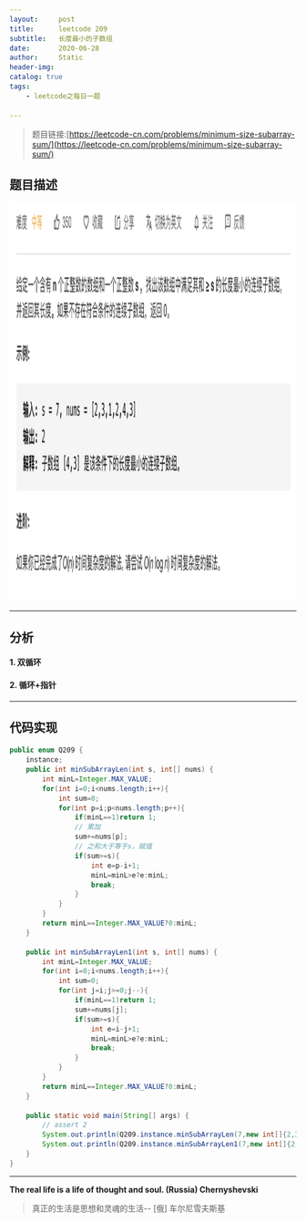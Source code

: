 ```yaml
---
layout:     post
title:      leetcode 209
subtitle:   长度最小的子数组
date:       2020-06-28
author:     Static
header-img: 
catalog: true
tags:
    - leetcode之每日一题
    
---
```


> 题目链接:[https://leetcode-cn.com/problems/minimum-size-subarray-sum/](https://leetcode-cn.com/problems/minimum-size-subarray-sum/)

## 题目描述

<html>
    <img src="/img/leetcode/leetcode-209.png" width="700" height="700" /> 
</html>

---

## 分析

#### 1. 双循环

#### 2. 循环+指针

---

## 代码实现

```java
public enum Q209 {
    instance;
    public int minSubArrayLen(int s, int[] nums) {
        int minL=Integer.MAX_VALUE;
        for(int i=0;i<nums.length;i++){
            int sum=0;
            for(int p=i;p<nums.length;p++){
                if(minL==1)return 1;
                // 累加
                sum+=nums[p];
                // 之和大于等于s，赋值
                if(sum>=s){
                    int e=p-i+1;
                    minL=minL>e?e:minL;
                    break;
                }
            }
        }
        return minL==Integer.MAX_VALUE?0:minL;
    }

    public int minSubArrayLen1(int s, int[] nums) {
        int minL=Integer.MAX_VALUE;
        for(int i=0;i<nums.length;i++){
            int sum=0;
            for(int j=i;j>=0;j--){
                if(minL==1)return 1;
                sum+=nums[j];
                if(sum>=s){
                    int e=i-j+1;
                    minL=minL>e?e:minL;
                    break;
                }
            }
        }
        return minL==Integer.MAX_VALUE?0:minL;
    }

    public static void main(String[] args) {
        // assert 2
        System.out.println(Q209.instance.minSubArrayLen(7,new int[]{2,3,1,2,4,3}));
        System.out.println(Q209.instance.minSubArrayLen1(7,new int[]{2,3,1,2,4,3}));
    }
}
```

---

**The real life is a life of thought and soul. (Russia) Chernyshevski**

> 真正的生活是思想和灵魂的生活-- \[俄] 车尔尼雪夫斯基